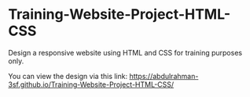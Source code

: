 # Training-Website-Project-HTML-CSS
Design a responsive website using HTML and CSS for training purposes only.

You can view the design via this link:
https://abdulrahman-3sf.github.io/Training-Website-Project-HTML-CSS/
